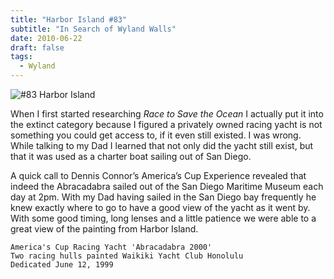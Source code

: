 ```yaml
---
title: "Harbor Island #83"
subtitle: "In Search of Wyland Walls"
date: 2010-06-22
draft: false
tags:
  - Wyland
---
```


![#83 Harbor Island](../images/83-sandiego.jpg)

When I first started researching _Race to Save the Ocean_ I actually put it into the extinct category because I figured a privately owned racing yacht is not something you could get access to, if it even still existed. I was wrong. While talking to my Dad I learned that not only did the yacht still exist, but that it was used as a charter boat sailing out of San Diego.

A quick call to Dennis Connor’s America’s Cup Experience revealed that indeed the Abracadabra sailed out of the San Diego Maritime Museum each day at 2pm. With my Dad having sailed in the San Diego bay frequently he knew exactly where to go to have a good view of the yacht as it went by. With some good timing, long lenses and a little patience we were able to a great view of the painting from Harbor Island.

```
America's Cup Racing Yacht 'Abracadabra 2000' 
Two racing hulls painted Waikiki Yacht Club Honolulu
Dedicated June 12, 1999
```